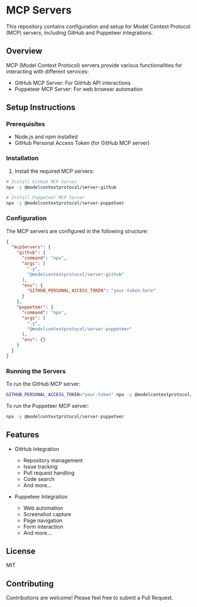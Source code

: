 # MCP Servers

This repository contains configuration and setup for Model Context Protocol (MCP) servers, including GitHub and Puppeteer integrations.

## Overview

MCP (Model Context Protocol) servers provide various functionalities for interacting with different services:
- GitHub MCP Server: For GitHub API interactions
- Puppeteer MCP Server: For web browser automation

## Setup Instructions

### Prerequisites
- Node.js and npm installed
- GitHub Personal Access Token (for GitHub MCP server)

### Installation

1. Install the required MCP servers:

```bash
# Install GitHub MCP Server
npx -y @modelcontextprotocol/server-github

# Install Puppeteer MCP Server
npx -y @modelcontextprotocol/server-puppeteer
```

### Configuration

The MCP servers are configured in the following structure:

```json
{
  "mcpServers": {
    "github": {
      "command": "npx",
      "args": [
        "-y",
        "@modelcontextprotocol/server-github"
      ],
      "env": {
        "GITHUB_PERSONAL_ACCESS_TOKEN": "your-token-here"
      }
    },
    "puppeteer": {
      "command": "npx",
      "args": [
        "-y",
        "@modelcontextprotocol/server-puppeteer"
      ],
      "env": {}
    }
  }
}
```

### Running the Servers

To run the GitHub MCP server:
```bash
GITHUB_PERSONAL_ACCESS_TOKEN="your-token" npx -y @modelcontextprotocol/server-github
```

To run the Puppeteer MCP server:
```bash
npx -y @modelcontextprotocol/server-puppeteer
```

## Features

- GitHub Integration
  - Repository management
  - Issue tracking
  - Pull request handling
  - Code search
  - And more...

- Puppeteer Integration
  - Web automation
  - Screenshot capture
  - Page navigation
  - Form interaction
  - And more...

## License

MIT

## Contributing

Contributions are welcome! Please feel free to submit a Pull Request.